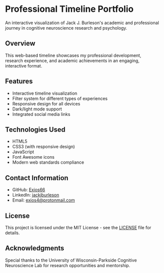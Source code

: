 # Professional Timeline Portfolio

An interactive visualization of Jack J. Burleson's academic and professional journey in cognitive neuroscience research and psychology.

## Overview

This web-based timeline showcases my professional development, research experience, and academic achievements in an engaging, interactive format.

## Features

- Interactive timeline visualization
- Filter system for different types of experiences
- Responsive design for all devices
- Dark/light mode support
- Integrated social media links

## Technologies Used

- HTML5
- CSS3 (with responsive design)
- JavaScript
- Font Awesome icons
- Modern web standards compliance

## Contact Information

- GitHub: [Exios66](http://github.com/Exios66)
- LinkedIn: [jackjburleson](http://linkedin.com/in/jackjburleson)
- Email: <exios4@protonmail.com>

## License

This project is licensed under the MIT License - see the [LICENSE](LICENSE) file for details.

## Acknowledgments

Special thanks to the University of Wisconsin-Parkside Cognitive Neuroscience Lab for research opportunities and mentorship.
